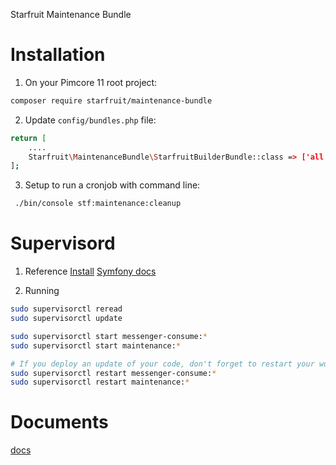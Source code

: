 Starfruit Maintenance Bundle
<!-- [TOC] -->

# Installation

1. On your Pimcore 11 root project:
```bash
composer require starfruit/maintenance-bundle
```

2. Update `config/bundles.php` file:
```bash
return [
    ....
    Starfruit\MaintenanceBundle\StarfruitBuilderBundle::class => ['all' => true],
];
```

3. Setup to run a cronjob with command line:
```bash
 ./bin/console stf:maintenance:cleanup
```

# Supervisord

1. Reference
[Install](http://supervisord.org/installing.html)
[Symfony docs](https://symfony.com/doc/current/messenger.html#supervisor-configuration)

2. Running
```bash
sudo supervisorctl reread
sudo supervisorctl update

sudo supervisorctl start messenger-consume:*
sudo supervisorctl start maintenance:*

# If you deploy an update of your code, don't forget to restart your workers to run the new code
sudo supervisorctl restart messenger-consume:*
sudo supervisorctl restart maintenance:*
```

# Documents
[docs](docs)
